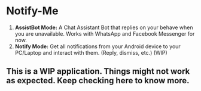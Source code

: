 # Notify-Me

1. **AssistBot Mode:** A Chat Assistant Bot that replies on your behave when you are unavailable. Works with WhatsApp and Facebook Messenger for now.
2. **Notify Mode:** Get all notifications from your Android device to your PC/Laptop and interact with them. (Reply, dismiss, etc.) (WIP)

## This is a WIP application. Things might not work as expected. Keep checking here to know more.
